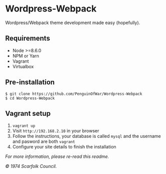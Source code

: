 # Wordpress-Webpack

Wordpress/Webpack theme development made easy (hopefully).

## Requirements

- Node >=8.6.0
- NPM or Yarn
- Vagrant
- Virtualbox

## Pre-installation

	$ git clone https://github.com/PenguinOfWar/Wordpress-Webpack
	$ cd Wordpress-Webpack

## Vagrant setup

1. `vagrant up`
2. Visit `http://192.168.2.10` in your browser
3. Follow the instructions, your database is called `mysql` and the username and pasword are both `vagrant`
4. Configure your site details to finish the installation

*For more information, please re-read this readme.*

*&copy; 1974 Scarfolk Council.*
